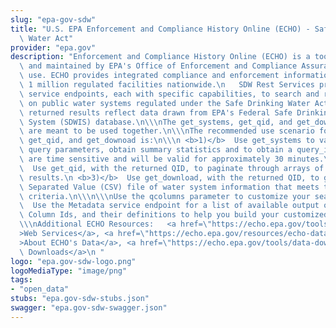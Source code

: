 ```yaml
---
slug: "epa-gov-sdw"
title: "U.S. EPA Enforcement and Compliance History Online (ECHO) - Safe Drinking\
  \ Water Act"
provider: "epa.gov"
description: "Enforcement and Compliance History Online (ECHO) is a tool developed\
  \ and maintained by EPA's Office of Enforcement and Compliance Assurance for public\
  \ use. ECHO provides integrated compliance and enforcement information for over\
  \ 1 million regulated facilities nationwide.\n   SDW Rest Services provides multiple\
  \ service endpoints, each with specific capabilities, to search and retrieve data\
  \ on public water systems regulated under the Safe Drinking Water Act (SDWA).  The\
  \ returned results reflect data drawn from EPA's Federal Safe Drinking Water Information\
  \ System (SDWIS) database.\n\\\nThe get_systems, get_qid, and get_download end points\
  \ are meant to be used together.\n\\\nThe recommended use scenario for get_systems,\
  \ get_qid, and get_downoad is:\n\\\n <b>1)</b>  Use get_systems to validate passed\
  \ query parameters, obtain summary statistics and to obtain a query_id (QID).  QIDs\
  \ are time sensitive and will be valid for approximately 30 minutes.\n <b>2)</b>\
  \  Use get_qid, with the returned QID, to paginate through arrays of water system\
  \ results.\n <b>3)</b>  Use get_download, with the returned QID, to generate a Comma\
  \ Separated Value (CSV) file of water system information that meets the QID query\
  \ criteria.\n\\\n\\\nUse the qcolumns parameter to customize your search results.\
  \  Use the Metadata service endpoint for a list of available output objects, their\
  \ Column Ids, and their definitions to help you build your customized output. \n\
  \\\nAdditional ECHO Resources:   <a href=\"https://echo.epa.gov/tools/web-services\"\
  >Web Services</a>, <a href=\"https://echo.epa.gov/resources/echo-data/about-the-data\"\
  >About ECHO's Data</a>, <a href=\"https://echo.epa.gov/tools/data-downloads\">Data\
  \ Downloads</a>\n "
logo: "epa.gov-sdw-logo.png"
logoMediaType: "image/png"
tags:
- "open_data"
stubs: "epa.gov-sdw-stubs.json"
swagger: "epa.gov-sdw-swagger.json"
---
```

